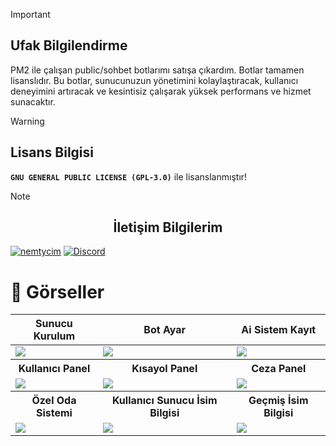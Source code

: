 
 > [!IMPORTANT]
> ## Ufak Bilgilendirme
> PM2 ile çalışan public/sohbet botlarımı satışa çıkardım. Botlar tamamen lisanslıdır. Bu botlar, sunucunuzun yönetimini kolaylaştıracak, kullanıcı deneyimini artıracak ve kesintisiz çalışarak yüksek performans ve hizmet sunacaktır.

> [!WARNING]
> ## Lisans Bilgisi
> **` GNU GENERAL PUBLIC LICENSE (GPL-3.0) `** ile lisanslanmıştır!

> [!NOTE]  
> ## <center>İletişim Bilgilerim</center>
> [![nemtycim](https://img.shields.io/badge/Instagram-E4405F?style=for-the-badge&logo=instagram&logoColor=white)](https://www.instagram.com/nemtycim/)
> [![Discord](https://img.shields.io/badge/Discord-7289DA?style=for-the-badge&logo=discord&logoColor=white)](https://discord.com/users/952214954931544164) 



# 📸 Görseller
<table>
 <tr>
  <th>Sunucu Kurulum</th>
  <th>Bot Ayar</th>
  <th>Ai Sistem Kayıt</th>
 </tr>
 <tbody>
  <td><img src="https://media.discordapp.net/attachments/1163892206520770700/1261773682351804577/Guild.Setup.Command.png?ex=66942dd0&is=6692dc50&hm=66252ca9b687fb6e4ad634c9c88a0880c837a0b4bcedd7265ee805090db95f1d&=&format=webp&quality=lossless&width=522&height=237" style="max-width: 100%;"></td>
 <td><img src="https://media.discordapp.net/attachments/1163892206520770700/1261773682053873766/Bot.Settings.Command.png?ex=66942dd0&is=6692dc50&hm=fb94084d52705cbc8902ead3ce1bbca8638bd917e90926521e78c13b7882c6ef&=&format=webp&quality=lossless&width=526&height=230" style="max-width: 100%;"></td>
 <td><img src="https://media.discordapp.net/attachments/1163892206520770700/1261773681798152192/Ai.System.Command.png?ex=66942dd0&is=6692dc50&hm=110e29faf51e7eb9a62b2423c9b5465c3c057cbab7ff3d5453e51e4e9227b99e&=&format=webp&quality=lossless&width=965&height=249" style="max-width: 100%;"></td>
<tr>
  <th>Kullanıcı Panel</th>
  <th>Kısayol Panel</th>
  <th>Ceza Panel</th>
 </tr>
 <td><img src="https://media.discordapp.net/attachments/1163892206520770700/1261773681550692434/User.Button.Command.png?ex=66942dd0&is=6692dc50&hm=2d2a9c7026b085e41fbb0f7dec30d7aa539fd067ab728cf48ed60bd4e726af7f&=&format=webp&quality=lossless&width=647&height=466" style="max-width: 100%;"></td>
<td><img src="https://media.discordapp.net/attachments/1163892206520770700/1261773681324064828/ShortCut.Command.png?ex=66942dd0&is=6692dc50&hm=b3dfad0fde147ab82359538ad4e030baa09e279fe2d88898342e22e22bb11bc3&=&format=webp&quality=lossless&width=728&height=113" style="max-width: 100%;"></td>
<td><img src="https://media.discordapp.net/attachments/1163892206520770700/1261773681114353704/Punitive.Panel.Command.png?ex=66942dd0&is=6692dc50&hm=233d0a5303113952ad1b41f082a1d14460da3604e59e9c76b8b4949016479826&=&format=webp&quality=lossless&width=1123&height=147" style="max-width: 100%;"></td>
<tr>
  <th>Özel Oda Sistemi</th>
  <th>Kullanıcı Sunucu İsim Bilgisi</th>
  <th>Geçmiş İsim Bilgisi</th>
 </tr>
 <td><img src="https://media.discordapp.net/attachments/1163892206520770700/1261773680849981581/Secret.Room.Panel.png?ex=66942dd0&is=6692dc50&hm=b049df61d1119b9869d49cefa1ea4aa24de478508217c5debf5201c7adeea083&=&format=webp&quality=lossless&width=757&height=300" style="max-width: 100%;"></td>
<td><img src="https://media.discordapp.net/attachments/1163892206520770700/1261773680510374039/Other.Guild.Names.Command.png?ex=66942dd0&is=6692dc50&hm=e6938de86098cbd98fa83c2267f37d9a185971798778441dd756065b3c655379&=&format=webp&quality=lossless&width=634&height=461" style="max-width: 100%;"></td>
<td><img src="https://media.discordapp.net/attachments/1163892206520770700/1261773680090812426/User.Names.Command.png?ex=66942dcf&is=6692dc4f&hm=bfbb7a2ec1adcf14ecede531fc6f2f2b54edaae4cb2da8e219c82ba76228fc5c&=&format=webp&quality=lossless&width=555&height=174" style="max-width: 100%;"></td>
 </tbody>
</table>




